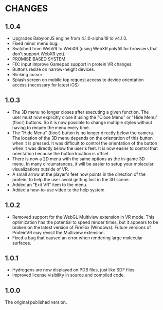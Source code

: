 CHANGES
=======

1.0.4
-----

* Upgrades BabylonJS engine from 4.1.0-alpha.19 to v4.1.0.
* Fixed minor menu bug.
* Switched from WebVR to WebXR (using WebXR polyfill for browsers that don't
  support WebXR yet).
* PROMISE BASED SYSTEM.
* FIX: input improve Gamepad support in protein VR changes
* Buttons resize on narrow-height devices.
* Blinking cursor
* Splash screen on mobile top request access to device orientation access (necessary for latest iOS)

1.0.3
-----

* The 3D menu no longer closes after executing a given function. The user must
  now explicitly close it using the "Close Menu" or "Hide Menu" (floor)
  buttons. So it is now possible to change multiple styles without having to
  reopen the menu every time.
* The "Hide Menu" (floor) button is no longer directly below the camera. The
  location of the 3D menu depends on the orientation of this button when it is
  pressed. It was difficult to control the orientation of the button when it
  was directly below the user's feet. It is now easier to control that
  orientation because the button location is offset.
* There is now a 2D menu with the same options as the in-game 3D menu. In many
  circumstances, it will be easier to setup your molecular visualizations
  outside of VR.
* A small arrow at the player's feet now points in the direction of the
  protein, to help the user avoid getting lost in the 3D scene.
* Added an "Exit VR" item to the menu.
* Added a how-to-use video to the help system.

1.0.2
-----

* Removed support for the WebGL Multiview extension in VR mode. This
  optimization has the potential to speed render times, but it appears to be
  broken on the latest version of FireFox (Windows). Future versions of
  ProteinVR may revisit the Multiview extension.
* Fixed a bug that caused an error when rendering large molecular surfaces.

1.0.1
-----

* Hydrogens are now displayed on PDB files, just like SDF files.
* Improved license visibility in source and compiled code.

1.0.0
-----

The original published version.
